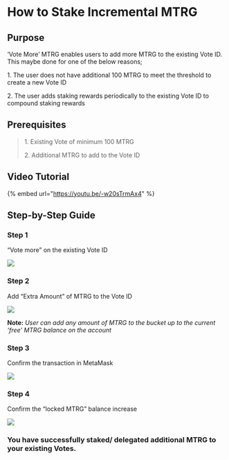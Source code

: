 # How to Stake Incremental MTRG

## Purpose <a href="#8a00" id="8a00"></a>

‘Vote More’ MTRG enables users to add more MTRG to the existing Vote ID. This maybe done for one of the below reasons;

1\. The user does not have additional 100 MTRG to meet the threshold to create a new Vote ID

2\. The user adds staking rewards periodically to the existing Vote ID to compound staking rewards

## Prerequisites <a href="#1ef9" id="1ef9"></a>

> 1\. Existing Vote of minimum 100 MTRG
>
> 2\. Additional MTRG to add to the Vote ID

## Video Tutorial

{% embed url="https://youtu.be/-w20sTrmAx4" %}

## Step-by-Step Guide

### Step 1

“Vote more” on the existing Vote ID

![](https://miro.medium.com/max/1400/1\*UyheNxwMquK5kKbT9PAWOA.png)

### Step 2

Add “Extra Amount” of MTRG to the Vote ID

![](https://miro.medium.com/max/1400/1\*Le6X0WEpLDHzQQ4wQYHxpw.png)

**Note:** _User can add any amount of MTRG to the bucket up to the current ‘free’ MTRG balance on the account_

### Step 3

Confirm the transaction in MetaMask

![](https://miro.medium.com/max/1400/1\*wIMIEHtLV9-ao\_WVpS0rFg.png)

### Step 4

Confirm the “locked MTRG” balance increase

![](https://miro.medium.com/max/1400/1\*DAcZb\_Fk\_1A6VDqXFVDxkg.png)

### You have successfully staked/ delegated additional MTRG to your existing Votes. <a href="#1a4d" id="1a4d"></a>
